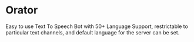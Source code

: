 # Orator

Easy to use Text To Speech Bot with 50+ Language Support, restrictable to particular text channels, and default language for the server can be set.
